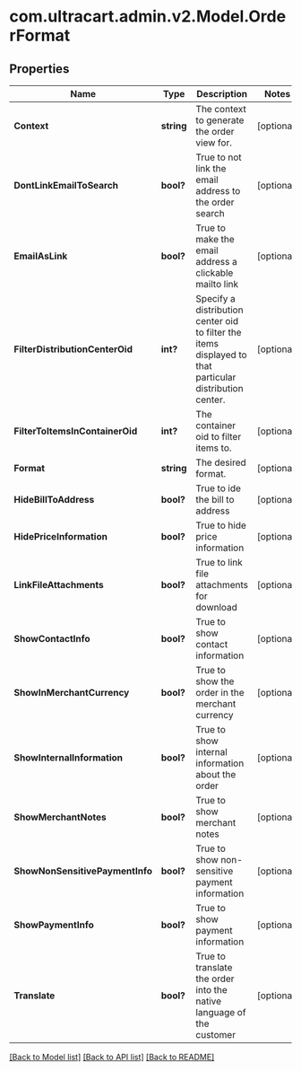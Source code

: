 # com.ultracart.admin.v2.Model.OrderFormat
## Properties

Name | Type | Description | Notes
------------ | ------------- | ------------- | -------------
**Context** | **string** | The context to generate the order view for. | [optional] 
**DontLinkEmailToSearch** | **bool?** | True to not link the email address to the order search | [optional] 
**EmailAsLink** | **bool?** | True to make the email address a clickable mailto link | [optional] 
**FilterDistributionCenterOid** | **int?** | Specify a distribution center oid to filter the items displayed to that particular distribution center. | [optional] 
**FilterToItemsInContainerOid** | **int?** | The container oid to filter items to. | [optional] 
**Format** | **string** | The desired format. | [optional] 
**HideBillToAddress** | **bool?** | True to ide the bill to address | [optional] 
**HidePriceInformation** | **bool?** | True to hide price information | [optional] 
**LinkFileAttachments** | **bool?** | True to link file attachments for download | [optional] 
**ShowContactInfo** | **bool?** | True to show contact information | [optional] 
**ShowInMerchantCurrency** | **bool?** | True to show the order in the merchant currency | [optional] 
**ShowInternalInformation** | **bool?** | True to show internal information about the order | [optional] 
**ShowMerchantNotes** | **bool?** | True to show merchant notes | [optional] 
**ShowNonSensitivePaymentInfo** | **bool?** | True to show non-sensitive payment information | [optional] 
**ShowPaymentInfo** | **bool?** | True to show payment information | [optional] 
**Translate** | **bool?** | True to translate the order into the native language of the customer | [optional] 


[[Back to Model list]](../README.md#documentation-for-models) [[Back to API list]](../README.md#documentation-for-api-endpoints) [[Back to README]](../README.md)

